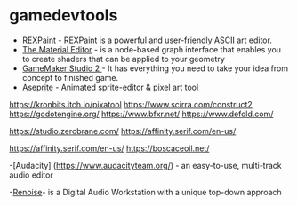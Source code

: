 # gamedevtools


- [REXPaint](http://www.gridsagegames.com/rexpaint/index.html) - REXPaint is a powerful and user-friendly ASCII art editor.
- [The Material Editor](https://docs.unrealengine.com/en-us/Engine/Rendering/Materials/Editor) -  is a node-based graph interface that enables you to create shaders that can be applied to your geometry
- [GameMaker Studio 2 ](https://www.yoyogames.com/gamemaker) - It has everything you need to take your idea from concept to finished game.
- [Aseprite](https://www.aseprite.org/) - Animated sprite-editor & pixel art tool




https://kronbits.itch.io/pixatool 
https://www.scirra.com/construct2 
https://godotengine.org/
https://www.bfxr.net/
https://www.defold.com/

https://studio.zerobrane.com/
https://affinity.serif.com/en-us/

https://affinity.serif.com/en-us/
https://boscaceoil.net/

-[Audacity] (https://www.audacityteam.org/) - an easy-to-use, multi-track audio editor 

-[Renoise](http://www.renoise.com/)- is a Digital Audio Workstation with a unique top-down approach
